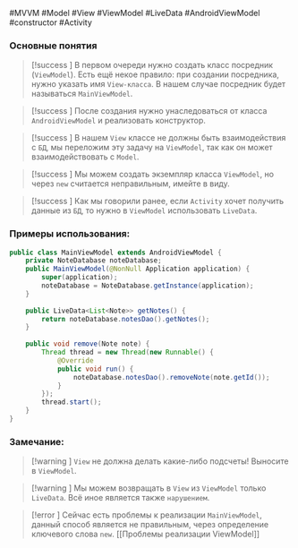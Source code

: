 #MVVM #Model #View #ViewModel #LiveData #AndroidViewModel #constructor #Activity 
### Основные понятия

>[!success ] В первом очереди нужно создать класс посредник (`ViewModel`). Есть ещё некое правило: при создании посредника, нужно указать имя `View-класса`. В нашем случае посредник будет называться `MainViewModel`.

>[!success ] После создания нужно унаследоваться от класса `AndroidViewModel` и реализовать конструктор.

>[!success ] В нашем `View` классе не должны быть взаимодействия с `БД`, мы переложим эту задачу на `ViewModel`, так как он может взаимодействовать с `Model`.

>[!success ] Мы можем создать экземпляр класса `ViewModel`, но через `new` считается неправильным, имейте в виду.

>[!success ] Как мы говорили ранее, если `Activity` хочет получить данные из `БД`, то нужно в `ViewModel` использовать `LiveData`.
### Примеры использования:

```java
public class MainViewModel extends AndroidViewModel {  
    private NoteDatabase noteDatabase;  
    public MainViewModel(@NonNull Application application) {  
        super(application);  
        noteDatabase = NoteDatabase.getInstance(application);  
    }  
  
    public LiveData<List<Note>> getNotes() {  
        return noteDatabase.notesDao().getNotes();  
    }  
  
    public void remove(Note note) {  
        Thread thread = new Thread(new Runnable() {  
            @Override  
            public void run() {  
                noteDatabase.notesDao().removeNote(note.getId());  
            }  
        });  
        thread.start();  
    }  
}
```
### Замечание:

>[!warning ] `View` не должна делать какие-либо подсчеты! Выносите в `ViewModel`. 
   
>[!warning ] Мы можем возвращать в `View` из `ViewModel` только `LiveData`. Всё иное является также `нарушением`.

>[!error ] Сейчас есть проблемы к реализации `MainViewModel`, данный способ является не правильным, через определение ключевого слова `new`. [[Проблемы реализации ViewModel]]

